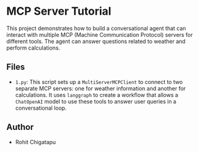 
# MCP Server Tutorial

This project demonstrates how to build a conversational agent that can interact with multiple MCP (Machine Communication Protocol) servers for different tools. The agent can answer questions related to weather and perform calculations.

## Files

- `1.py`: This script sets up a `MultiServerMCPClient` to connect to two separate MCP servers: one for weather information and another for calculations. It uses `langgraph` to create a workflow that allows a `ChatOpenAI` model to use these tools to answer user queries in a conversational loop.

## Author

- Rohit Chigatapu

